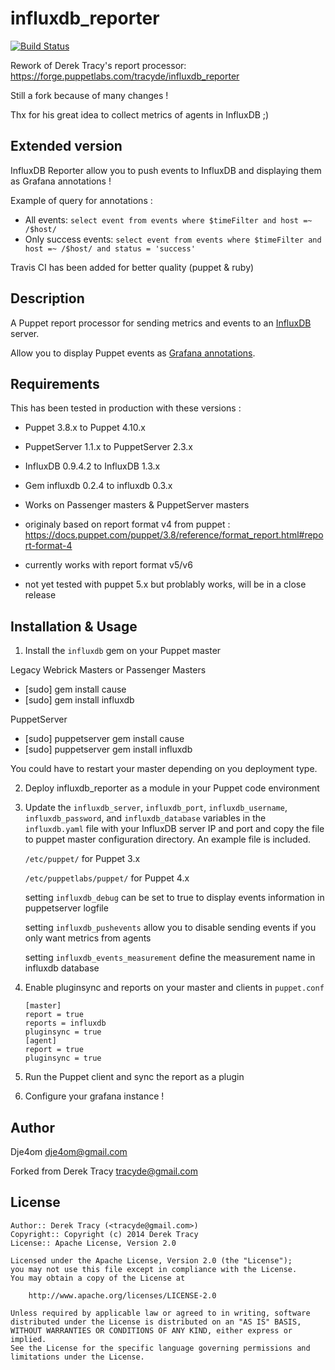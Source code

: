 influxdb_reporter
==============

[![Build Status](https://travis-ci.org/dje4om/puppet-influxdb-reporter.svg?branch=master)](https://travis-ci.org/dje4om/puppet-influxdb-reporter)

Rework of Derek Tracy's report processor: https://forge.puppetlabs.com/tracyde/influxdb_reporter

Still a fork because of many changes !

Thx for his great idea to collect metrics of agents in InfluxDB ;)

Extended version
--------
InfluxDB Reporter allow you to push events to InfluxDB and displaying them as Grafana annotations !

Example of query for annotations :
* All events: `select event from events where $timeFilter and host =~ /$host/`
* Only success events: `select event from events where $timeFilter and host =~ /$host/ and status = 'success'`

Travis CI has been added for better quality (puppet & ruby)

Description
-----------

A Puppet report processor for sending metrics and events to an [InfluxDB](http://influxdb.com/) server.

Allow you to display Puppet events as [Grafana annotations](http://docs.grafana.org/reference/annotations).

Requirements
------------

This has been tested in production with these versions :

* Puppet 3.8.x to Puppet 4.10.x
* PuppetServer 1.1.x to PuppetServer 2.3.x
* InfluxDB 0.9.4.2 to InfluxDB 1.3.x
* Gem influxdb 0.2.4 to influxdb 0.3.x

* Works on Passenger masters & PuppetServer masters

* originaly based on report format v4 from puppet : https://docs.puppet.com/puppet/3.8/reference/format_report.html#report-format-4
* currently works with report format v5/v6
* not yet tested with puppet 5.x but problably works, will be in a close release

Installation & Usage
--------------------

1.  Install the `influxdb` gem on your Puppet master

Legacy Webrick Masters or Passenger Masters
* [sudo] gem install cause
* [sudo] gem install influxdb

PuppetServer
* [sudo] puppetserver gem install cause
* [sudo] puppetserver gem install influxdb

You could have to restart your master depending on you deployment type.

2.  Deploy influxdb_reporter as a module in your Puppet code environment

3.  Update the `influxdb_server`, `influxdb_port`, `influxdb_username`, `influxdb_password`, 
    and `influxdb_database` variables in the `influxdb.yaml` file with your InfluxDB server 
    IP and port and copy the file to puppet master configuration directory. An example file is included.

    `/etc/puppet/` for Puppet 3.x

    `/etc/puppetlabs/puppet/` for Puppet 4.x

    setting `influxdb_debug` can be set to true to display events information in puppetserver logfile

    setting `influxdb_pushevents` allow you to disable sending events if you only want metrics from agents

    setting `influxdb_events_measurement` define the measurement name in influxdb database

4.  Enable pluginsync and reports on your master and clients in `puppet.conf`

        [master]
        report = true
        reports = influxdb
        pluginsync = true
        [agent]
        report = true
        pluginsync = true

5.  Run the Puppet client and sync the report as a plugin

6. Configure your grafana instance !

Author
------

Dje4om <dje4om@gmail.com>

Forked from Derek Tracy <tracyde@gmail.com>

License
-------

    Author:: Derek Tracy (<tracyde@gmail.com>)
    Copyright:: Copyright (c) 2014 Derek Tracy
    License:: Apache License, Version 2.0

    Licensed under the Apache License, Version 2.0 (the "License");
    you may not use this file except in compliance with the License.
    You may obtain a copy of the License at

        http://www.apache.org/licenses/LICENSE-2.0

    Unless required by applicable law or agreed to in writing, software
    distributed under the License is distributed on an "AS IS" BASIS,
    WITHOUT WARRANTIES OR CONDITIONS OF ANY KIND, either express or implied.
    See the License for the specific language governing permissions and
    limitations under the License.
